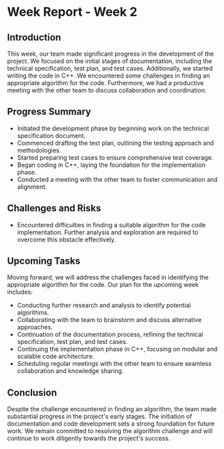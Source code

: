 # Week Report - Week 2

## Introduction
This week, our team made significant progress in the development of the project. We focused on the initial stages of documentation, including the technical specification, test plan, and test cases. Additionally, we started writing the code in C++. We encountered some challenges in finding an appropriate algorithm for the code. Furthermore, we had a productive meeting with the other team to discuss collaboration and coordination.

## Progress Summary
- Initiated the development phase by beginning work on the technical specification document.
- Commenced drafting the test plan, outlining the testing approach and methodologies.
- Started preparing test cases to ensure comprehensive test coverage.
- Began coding in C++, laying the foundation for the implementation phase.
- Conducted a meeting with the other team to foster communication and alignment.
## Challenges and Risks
- Encountered difficulties in finding a suitable algorithm for the code implementation. Further analysis and exploration are required to overcome this obstacle effectively.

## Upcoming Tasks
Moving forward, we will address the challenges faced in identifying the appropriate algorithm for the code. Our plan for the upcoming week includes:

- Conducting further research and analysis to identify potential algorithms.
- Collaborating with the team to brainstorm and discuss alternative approaches.
- Continuation of the documentation process, refining the technical specification, test plan, and test cases.
- Continuing the implementation phase in C++, focusing on modular and scalable code architecture.
- Scheduling regular meetings with the other team to ensure seamless collaboration and knowledge sharing.

## Conclusion
Despite the challenge encountered in finding an algorithm, the team made substantial progress in the project's early stages. The initiation of documentation and code development sets a strong foundation for future work. We remain committed to resolving the algorithm challenge and will continue to work diligently towards the project's success.